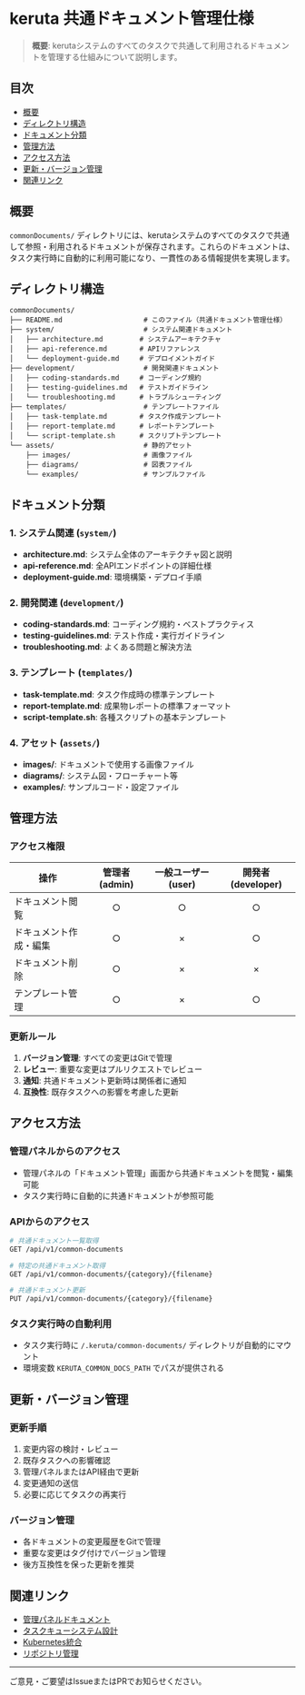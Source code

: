 # keruta 共通ドキュメント管理仕様

> **概要**: kerutaシステムのすべてのタスクで共通して利用されるドキュメントを管理する仕組みについて説明します。

## 目次
- [概要](#概要)
- [ディレクトリ構造](#ディレクトリ構造)
- [ドキュメント分類](#ドキュメント分類)
- [管理方法](#管理方法)
- [アクセス方法](#アクセス方法)
- [更新・バージョン管理](#更新バージョン管理)
- [関連リンク](#関連リンク)

## 概要
`commonDocuments/` ディレクトリには、kerutaシステムのすべてのタスクで共通して参照・利用されるドキュメントが保存されます。これらのドキュメントは、タスク実行時に自動的に利用可能になり、一貫性のある情報提供を実現します。

## ディレクトリ構造
```
commonDocuments/
├── README.md                    # このファイル（共通ドキュメント管理仕様）
├── system/                      # システム関連ドキュメント
│   ├── architecture.md         # システムアーキテクチャ
│   ├── api-reference.md        # APIリファレンス
│   └── deployment-guide.md     # デプロイメントガイド
├── development/                 # 開発関連ドキュメント
│   ├── coding-standards.md     # コーディング規約
│   ├── testing-guidelines.md   # テストガイドライン
│   └── troubleshooting.md      # トラブルシューティング
├── templates/                   # テンプレートファイル
│   ├── task-template.md        # タスク作成テンプレート
│   ├── report-template.md      # レポートテンプレート
│   └── script-template.sh      # スクリプトテンプレート
└── assets/                      # 静的アセット
    ├── images/                  # 画像ファイル
    ├── diagrams/                # 図表ファイル
    └── examples/                # サンプルファイル
```

## ドキュメント分類

### 1. システム関連 (`system/`)
- **architecture.md**: システム全体のアーキテクチャ図と説明
- **api-reference.md**: 全APIエンドポイントの詳細仕様
- **deployment-guide.md**: 環境構築・デプロイ手順

### 2. 開発関連 (`development/`)
- **coding-standards.md**: コーディング規約・ベストプラクティス
- **testing-guidelines.md**: テスト作成・実行ガイドライン
- **troubleshooting.md**: よくある問題と解決方法

### 3. テンプレート (`templates/`)
- **task-template.md**: タスク作成時の標準テンプレート
- **report-template.md**: 成果物レポートの標準フォーマット
- **script-template.sh**: 各種スクリプトの基本テンプレート

### 4. アセット (`assets/`)
- **images/**: ドキュメントで使用する画像ファイル
- **diagrams/**: システム図・フローチャート等
- **examples/**: サンプルコード・設定ファイル

## 管理方法

### アクセス権限
| 操作 | 管理者 (admin) | 一般ユーザー (user) | 開発者 (developer) |
|------|:--------------:|:-------------------:|:------------------:|
| ドキュメント閲覧 | ○ | ○ | ○ |
| ドキュメント作成・編集 | ○ | × | ○ |
| ドキュメント削除 | ○ | × | × |
| テンプレート管理 | ○ | × | ○ |

### 更新ルール
1. **バージョン管理**: すべての変更はGitで管理
2. **レビュー**: 重要な変更はプルリクエストでレビュー
3. **通知**: 共通ドキュメント更新時は関係者に通知
4. **互換性**: 既存タスクへの影響を考慮した更新

## アクセス方法

### 管理パネルからのアクセス
- 管理パネルの「ドキュメント管理」画面から共通ドキュメントを閲覧・編集可能
- タスク実行時に自動的に共通ドキュメントが参照可能

### APIからのアクセス
```bash
# 共通ドキュメント一覧取得
GET /api/v1/common-documents

# 特定の共通ドキュメント取得
GET /api/v1/common-documents/{category}/{filename}

# 共通ドキュメント更新
PUT /api/v1/common-documents/{category}/{filename}
```

### タスク実行時の自動利用
- タスク実行時に `/.keruta/common-documents/` ディレクトリが自動的にマウント
- 環境変数 `KERUTA_COMMON_DOCS_PATH` でパスが提供される

## 更新・バージョン管理

### 更新手順
1. 変更内容の検討・レビュー
2. 既存タスクへの影響確認
3. 管理パネルまたはAPI経由で更新
4. 変更通知の送信
5. 必要に応じてタスクの再実行

### バージョン管理
- 各ドキュメントの変更履歴をGitで管理
- 重要な変更はタグ付けでバージョン管理
- 後方互換性を保った更新を推奨

## 関連リンク
- [管理パネルドキュメント](../adminPanel.md)
- [タスクキューシステム設計](../taskQueueSystemDesign.md)
- [Kubernetes統合](../kubernetes/kubernetesIntegration.md)
- [リポジトリ管理](../repositoryManagement.md)

---

ご意見・ご要望はIssueまたはPRでお知らせください。